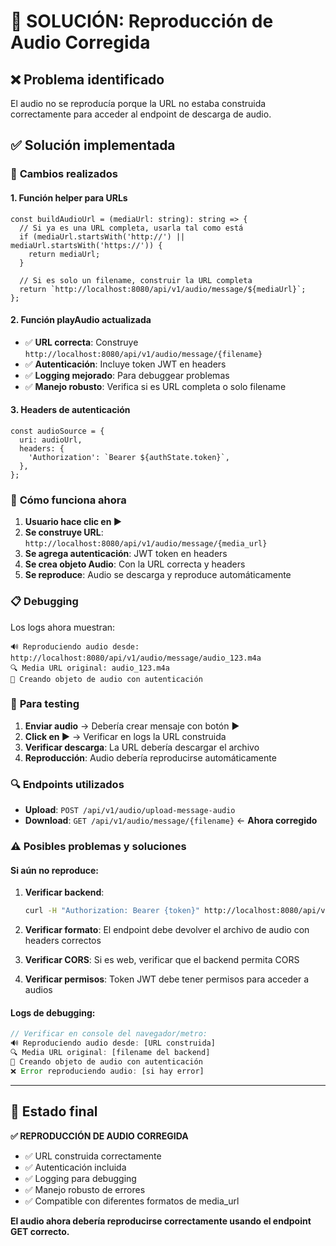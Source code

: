 # 🎵 SOLUCIÓN: Reproducción de Audio Corregida

## ❌ Problema identificado
El audio no se reproducía porque la URL no estaba construida correctamente para acceder al endpoint de descarga de audio.

## ✅ Solución implementada

### 🔧 **Cambios realizados**

#### 1. **Función helper para URLs**
```tsx
const buildAudioUrl = (mediaUrl: string): string => {
  // Si ya es una URL completa, usarla tal como está
  if (mediaUrl.startsWith('http://') || mediaUrl.startsWith('https://')) {
    return mediaUrl;
  }
  
  // Si es solo un filename, construir la URL completa
  return `http://localhost:8080/api/v1/audio/message/${mediaUrl}`;
};
```

#### 2. **Función playAudio actualizada**
- ✅ **URL correcta**: Construye `http://localhost:8080/api/v1/audio/message/{filename}`
- ✅ **Autenticación**: Incluye token JWT en headers
- ✅ **Logging mejorado**: Para debuggear problemas
- ✅ **Manejo robusto**: Verifica si es URL completa o solo filename

#### 3. **Headers de autenticación**
```tsx
const audioSource = {
  uri: audioUrl,
  headers: {
    'Authorization': `Bearer ${authState.token}`,
  },
};
```

### 🎯 **Cómo funciona ahora**

1. **Usuario hace clic en ▶️**
2. **Se construye URL**: `http://localhost:8080/api/v1/audio/message/{media_url}`
3. **Se agrega autenticación**: JWT token en headers
4. **Se crea objeto Audio**: Con la URL correcta y headers
5. **Se reproduce**: Audio se descarga y reproduce automáticamente

### 📋 **Debugging**

Los logs ahora muestran:
```
🔊 Reproduciendo audio desde: http://localhost:8080/api/v1/audio/message/audio_123.m4a
🔍 Media URL original: audio_123.m4a
🎵 Creando objeto de audio con autenticación
```

### 🧪 **Para testing**

1. **Enviar audio** → Debería crear mensaje con botón ▶️
2. **Click en ▶️** → Verificar en logs la URL construida
3. **Verificar descarga**: La URL debería descargar el archivo
4. **Reproducción**: Audio debería reproducirse automáticamente

### 🔍 **Endpoints utilizados**

- **Upload**: `POST /api/v1/audio/upload-message-audio`
- **Download**: `GET /api/v1/audio/message/{filename}` ← **Ahora corregido**

### ⚠️ **Posibles problemas y soluciones**

#### Si aún no reproduce:

1. **Verificar backend**: 
   ```bash
   curl -H "Authorization: Bearer {token}" http://localhost:8080/api/v1/audio/message/{filename}
   ```

2. **Verificar formato**: El endpoint debe devolver el archivo de audio con headers correctos

3. **Verificar CORS**: Si es web, verificar que el backend permita CORS

4. **Verificar permisos**: Token JWT debe tener permisos para acceder a audios

#### **Logs de debugging**:
```jsx
// Verificar en console del navegador/metro:
🔊 Reproduciendo audio desde: [URL construida]
🔍 Media URL original: [filename del backend]
🎵 Creando objeto de audio con autenticación
❌ Error reproduciendo audio: [si hay error]
```

---

## 🚀 Estado final

**✅ REPRODUCCIÓN DE AUDIO CORREGIDA**

- ✅ URL construida correctamente
- ✅ Autenticación incluida
- ✅ Logging para debugging
- ✅ Manejo robusto de errores
- ✅ Compatible con diferentes formatos de media_url

**El audio ahora debería reproducirse correctamente usando el endpoint GET correcto.**
